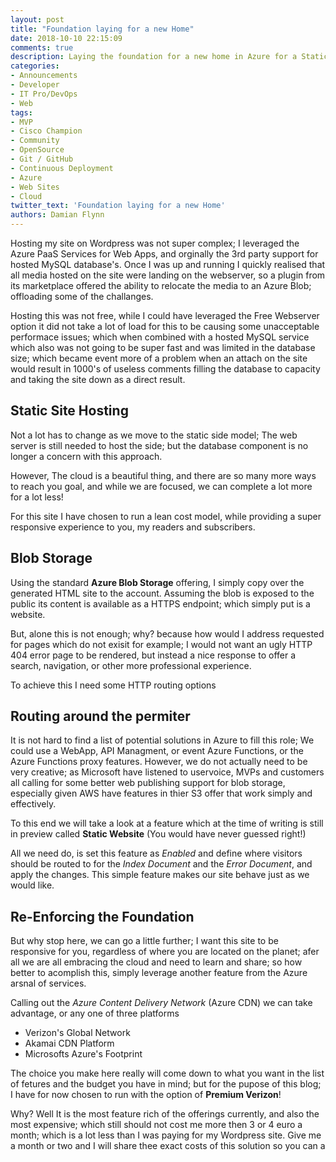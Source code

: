 ```yaml
---
layout: post
title: "Foundation laying for a new Home"
date: 2018-10-10 22:15:09
comments: true
description: Laying the foundation for a new home in Azure for a Static Site
categories:
- Announcements
- Developer
- IT Pro/DevOps
- Web
tags:
- MVP
- Cisco Champion
- Community
- OpenSource
- Git / GitHub
- Continuous Deployment
- Azure
- Web Sites
- Cloud
twitter_text: 'Foundation laying for a new Home'
authors: Damian Flynn
---
```


Hosting my site on Wordpress was not super complex; I leveraged the Azure PaaS Services for Web Apps, and orginally the 3rd party support for hosted MySQL database's. Once I was up and running I quickly realised that all media hosted on the site were landing on the webserver, so a plugin from its marketplace offered the ability to relocate the media to an Azure Blob; offloading some of the challanges.

Hosting this was not free, while I could have leveraged the Free Webserver option it did not take a lot of load for this to be causing some unacceptable performace issues; which when combined with a hosted MySQL service which also was not going to be super fast and was limited in the database size; which became event more of a problem when an attach on the site would result in 1000's of useless comments filling the database to capacity and taking the site down as a direct result.

## Static Site Hosting

Not a lot has to change as we move to the static side model; The web server is still needed to host the side; but the database component is no longer a concern with this approach.

However, The cloud is a beautiful thing, and there are so many more ways to reach you goal, and while we are focused, we can complete a lot more for a lot less!

For this site I have chosen to run a lean cost model, while providing a super responsive experience to you, my readers and subscribers.

## Blob Storage

Using the standard **Azure Blob Storage** offering, I simply copy over the generated HTML site to the account. Assuming the blob is exposed to the public its content is available as a HTTPS endpoint; which simply put is a website.

But, alone this is not enough; why? because how would I address requested for pages which do not exisit for example; I would not want an ugly HTTP 404 error page to be rendered, but instead a nice response to offer a search, navigation, or other more professional experience.

To achieve this I need some HTTP routing options

## Routing around the permiter

It is not hard to find a list of potential solutions in Azure to fill this role; We could use a WebApp, API Managment, or event Azure Functions, or the Azure Functions proxy features. However, we do not actually need to be very creative; as Microsoft have listened to uservoice, MVPs and customers all calling for some better web publishing support for blob storage, especially given AWS have features in thier S3 offer that work simply and effectively.

To this end we will take a look at a feature which at the time of writing is still in preview called **Static Website** (You would have never guessed right!)

All we need do, is set this feature as *Enabled* and define where visitors should be routed to for the *Index Document* and the *Error Document*, and apply the changes. This simple feature makes our site behave just as we would like.

## Re-Enforcing the Foundation

But why stop here, we can go a little further; I want this site to be responsive for you, regardless of where you are located on the planet; afer all we are all embracing the cloud and need to learn and share; so how better to acomplish this, simply leverage another feature from the Azure arsnal of services.

Calling out the *Azure Content Delivery Network* (Azure CDN) we can take advantage, or any one of three platforms 

* Verizon's Global Network
* Akamai CDN Platform
* Microsofts Azure's Footprint

The choice you make here really will come down to what you want in the list of fetures and the budget you have in mind; but for the pupose of this blog; I have for now chosen to run with the option of **Premium Verizon**!

Why? Well It is the most feature rich of the offerings currently, and also the most expensive; which still should not cost me more then 3 or 4 euro a month; which is a lot less than I was paying for my Wordpress site. Give me a month or two and I will share thee exact costs of this solution so you can a